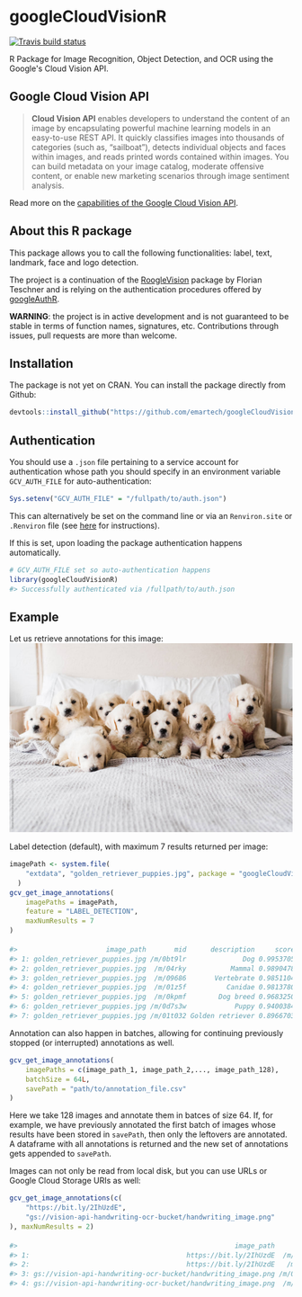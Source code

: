 # googleCloudVisionR
[![Travis build status](https://travis-ci.org/emartech/googleCloudVisionR.svg?branch=master)](https://travis-ci.org/emartech/googleCloudVisionR)

R Package for Image Recognition, Object Detection, and OCR using the Google's Cloud Vision API.

## Google Cloud Vision API

> **Cloud Vision API** enables developers to understand the content of an image by encapsulating powerful machine learning models in an easy-to-use REST API. It quickly classifies images into thousands of categories (such as, “sailboat”), detects individual objects and faces within images, and reads printed words contained within images. You can build metadata on your image catalog, moderate offensive content, or enable new marketing scenarios through image sentiment analysis.

Read more on the [capabilities of the Google Cloud Vision API](https://cloud.google.com/vision/).

## About this R package

This package allows you to call the following functionalities: label, text, landmark, face and logo detection.

The project is a continuation of the [RoogleVision](https://github.com/cloudyr/RoogleVision) package
by Florian Teschner and is relying on the authentication procedures offered by
[googleAuthR](https://cran.r-project.org/web/packages/googleAuthR/index.html).

**WARNING**: the project is in active development and is not guaranteed to be stable in terms of
function names, signatures, etc. Contributions through issues, pull requests are more than
welcome.


## Installation

The package is not yet on CRAN. You can install the package directly from Github:
``` r
devtools::install_github("https://github.com/emartech/googleCloudVisionR")
```

## Authentication

You should use a `.json` file pertaining to a service account for authentication
whose path you should specify in an environment variable `GCV_AUTH_FILE`
for auto-authentication:

```r
Sys.setenv("GCV_AUTH_FILE" = "/fullpath/to/auth.json")
```

This can alternatively be set on the command line or via an `Renviron.site` or
`.Renviron` file (see [here](https://cran.r-project.org/web/packages/httr/vignettes/api-packages.html) for instructions).

If this is set, upon loading the package authentication happens
automatically.

```r
# GCV_AUTH_FILE set so auto-authentication happens
library(googleCloudVisionR)
#> Successfully authenticated via /fullpath/to/auth.json
```

## Example

Let us retrieve annotations for this image:
![](inst/extdata/golden_retriever_puppies.jpg)

Label detection (default), with maximum 7 results returned per image:

```r
imagePath <- system.file(
    "extdata", "golden_retriever_puppies.jpg", package = "googleCloudVisionR"
  )
gcv_get_image_annotations(
    imagePaths = imagePath,
    feature = "LABEL_DETECTION",
    maxNumResults = 7
)

#>                      image_path       mid      description     score topicality
#> 1: golden_retriever_puppies.jpg /m/0bt9lr              Dog 0.9953705  0.9953705
#> 2: golden_retriever_puppies.jpg  /m/04rky           Mammal 0.9890478  0.9890478
#> 3: golden_retriever_puppies.jpg  /m/09686       Vertebrate 0.9851104  0.9851104
#> 4: golden_retriever_puppies.jpg  /m/01z5f          Canidae 0.9813780  0.9813780
#> 5: golden_retriever_puppies.jpg  /m/0kpmf        Dog breed 0.9683250  0.9683250
#> 6: golden_retriever_puppies.jpg /m/0d7s3w            Puppy 0.9400384  0.9400384
#> 7: golden_retriever_puppies.jpg /m/01t032 Golden retriever 0.8966703  0.8966703

```

Annotation can also happen in batches, allowing for continuing previously
stopped (or interrupted) annotations as well.

```r
gcv_get_image_annotations(
    imagePaths = c(image_path_1, image_path_2,..., image_path_128),
    batchSize = 64L,
    savePath = "path/to/annotation_file.csv"
)
```
Here we take 128 images and annotate them in batces of size 64.
If, for example, we have previously annotated the first batch of images
whose results have been stored in `savePath`, then only the leftovers
are annotated. A dataframe with all annotations is returned and the
new set of annotations gets appended to `savePath`.

Images can not only be read from local disk, but you can use URLs or Google Cloud Storage URIs as well:
```r
gcv_get_image_annotations(c(
    "https://bit.ly/2IhUzdE",
    "gs://vision-api-handwriting-ocr-bucket/handwriting_image.png"
), maxNumResults = 2)

#>                                                      image_path        mid description     score topicality
#> 1:                                       https://bit.ly/2IhUzdE  /m/0bt9lr         Dog 0.9953705  0.9953705
#> 2:                                       https://bit.ly/2IhUzdE   /m/04rky      Mammal 0.9890478  0.9890478
#> 3: gs://vision-api-handwriting-ocr-bucket/handwriting_image.png /m/07s6nbt        Text 0.9540842  0.9540842
#> 4: gs://vision-api-handwriting-ocr-bucket/handwriting_image.png  /m/03scnj        Line 0.9027576  0.9027576
```
